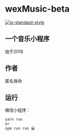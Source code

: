 # wexMusic-beta
[![js-standard-style](https://cdn.rawgit.com/standard/standard/master/badge.svg)](http://standardjs.com)
## 一个音乐小程序

始于2018

## 作者

匿名保命

## 运行

微信小程序：

```bash
yarn run
or
npm run run 😀
```